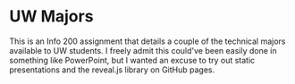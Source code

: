 # UW Majors

This is an Info 200 assignment that details a couple of the technical majors available to UW students. I freely admit this could've been easily done in something like PowerPoint, but I wanted an excuse to try out static presentations and the reveal.js library on GitHub pages. 
